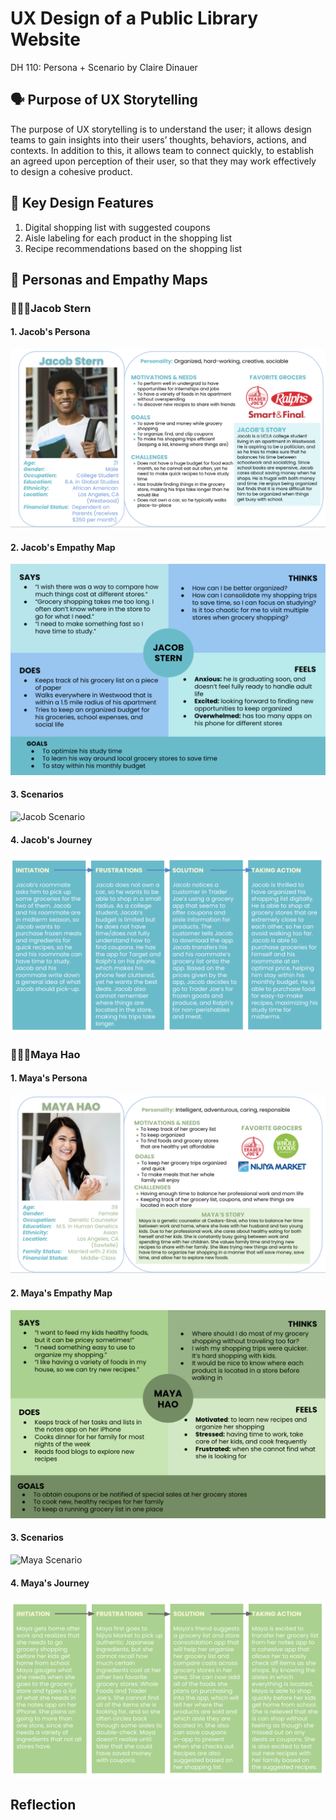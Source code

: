 # UX Design of a Public Library Website
DH 110: Persona + Scenario by Claire Dinauer

## 🗣 Purpose of UX Storytelling

The purpose of UX storytelling is to understand the user; it allows design teams to gain insights into their users’ thoughts, behaviors, actions, and contexts. In addition to this, it allows team to connect quickly, to establish an agreed upon perception of their user, so that they may work effectively to design a cohesive product.

## 👤 Key Design Features
1) Digital shopping list with suggested coupons
2) Aisle labeling for each product in the shopping list
3) Recipe recommendations based on the shopping list

## 👥 Personas and Empathy Maps

### 🚶🏼‍♂️Jacob Stern

#### 1. Jacob's Persona
![Jacob Persona](jacobpersona.png)

#### 2. Jacob's Empathy Map
![Jacob Empathy](jacobempathy.png)

#### 3. Scenarios
![Jacob Scenario](./Letter-7.png)

#### 4. Jacob's Journey
![Jacob Journey](jacobmap.png)


### 🚶🏻‍♀️Maya Hao

#### 1. Maya's Persona
![Maya Persona](mayapersona2.png)

#### 2. Maya's Empathy Map
![Maya Empathy](mayaempathy.png)

#### 3. Scenarios
![Maya Scenario](./Letter-8.png)

#### 4. Maya's Journey
![Maya Journey](mayamap.png)

## Reflection
